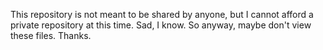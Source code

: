 This repository is not meant to be shared by anyone, but I cannot afford a private repository at this time. Sad, I know. So anyway, maybe don't view these files. Thanks.
